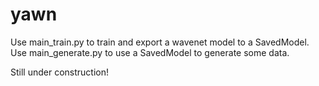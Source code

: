 # yawn
Use main_train.py to train and export a wavenet model to a SavedModel.
Use main_generate.py to use a SavedModel to generate some data.

Still under construction!
